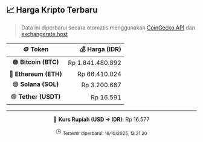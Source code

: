 

<!-- HARGA_KRIPTO -->
## 📈 Harga Kripto Terbaru

> Data ini diperbarui secara otomatis menggunakan [CoinGecko API](https://www.coingecko.com/) dan [exchangerate.host](https://exchangerate.host/)

<div align="center">

| 🪙 Token | 💰 Harga (IDR) |
|:------:|---------------:|
| 🟠 **Bitcoin (BTC)**   | Rp 1.841.480.892 |
| 🔵 **Ethereum (ETH)**  | Rp 66.410.024 |
| 🟣 **Solana (SOL)**    | Rp 3.200.687 |
| 🟢 **Tether (USDT)**   | Rp 16.591 |

---

💱 **Kurs Rupiah (USD → IDR)**: Rp 16.577

🕒 <sub>Terakhir diperbarui: 16/10/2025, 13.21.20</sub>

</div>
<!-- /HARGA_KRIPTO -->